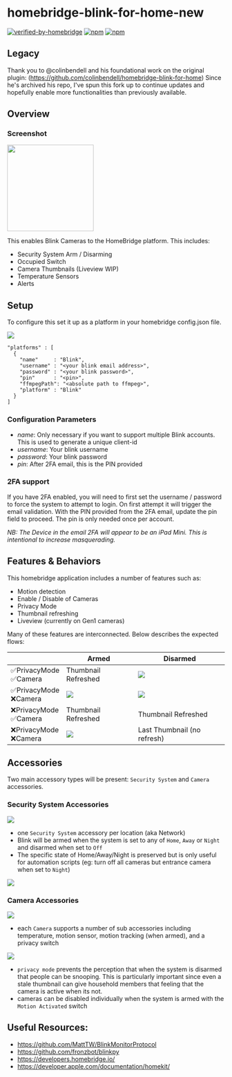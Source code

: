 # homebridge-blink-for-home-new

[![verified-by-homebridge](https://badgen.net/badge/homebridge/verified/purple)](https://github.com/homebridge/homebridge/wiki/Verified-Plugins)
[![npm](https://badgen.net/npm/v/homebridge-blink-for-home-new)](https://www.npmjs.com/package/homebridge-blink-for-home-new)
[![npm](https://badgen.net/npm/dt/homebridge-blink-for-home-new)](https://www.npmjs.com/package/homebridge-blink-for-home-new)

## Legacy

Thank you to @colinbendell and his foundational work on the original plugin: (https://github.com/colinbendell/homebridge-blink-for-home)
Since he's archived his repo, I've spun this fork up to continue updates and hopefully enable more functionalities than previously available.

## Overview

### Screenshot

<img src="https://github.com/colinbendell/homebridge-blink-for-home/raw/main/img/overview.jpg" width="200">

This enables Blink Cameras to the HomeBridge platform. This includes:

-   Security System Arm / Disarming
-   Occupied Switch
-   Camera Thumbnails (Liveview WIP)
-   Temperature Sensors
-   Alerts

## Setup

To configure this set it up as a platform in your homebridge config.json file.

![](img/plugin_settings.png)

```
"platforms" : [
  {
    "name"     : "Blink",
    "username" : "<your blink email address>",
    "password" : "<your blink password>",
    "pin"      : "<pin>",
    "ffmpegPath": "<absolute path to ffmpeg>",
    "platform" : "Blink"
  }
]
```

### Configuration Parameters

-   _name_: Only necessary if you want to support multiple Blink accounts. This is used to generate a unique client-id
-   _username_: Your blink username
-   _password_: Your blink password
-   _pin_: After 2FA email, this is the PIN provided

### 2FA support

If you have 2FA enabled, you will need to first set the username / password to force the system to attempt to login. On first attempt it will trigger the email validation. With the PIN provided from the 2FA email, update the pin field to proceed. The pin is only needed once per account.

_NB: The Device in the email 2FA will appear to be an iPad Mini. This is intentional to increase masquerading._

## Features & Behaviors

This homebridge application includes a number of features such as:

-   Motion detection
-   Enable / Disable of Cameras
-   Privacy Mode
-   Thumbnail refreshing
-   Liveview (currently on Gen1 cameras)

Many of these features are interconnected. Below describes the expected flows:

|                             | Armed                 | Disarmed                    |
| --------------------------- | --------------------- | --------------------------- |
| ✅PrivacyMode <br> ✅Camera | Thumbnail Refreshed   | ![](src/privacy.png)        |
| ✅PrivacyMode <br> ❌Camera | ![](src/disabled.png) | ![](src/privacy.png)        |
| ❌PrivacyMode <br> ✅Camera | Thumbnail Refreshed   | Thumbnail Refreshed         |
| ❌PrivacyMode <br> ❌Camera | ![](src/disabled.png) | Last Thumbnail (no refresh) |

## Accessories

Two main accessory types will be present: `Security System` and `Camera` accessories.

### Security System Accessories

![](img/securitysystem.jpg)

-   one `Security System` accessory per location (aka Network)
-   Blink will be armed when the system is set to any of `Home`, `Away` or `Night` and disarmed when set to `Off`
-   The specific state of Home/Away/Night is preserved but is only useful for automation scripts (eg: turn off all cameras but entrance camera when set to `Night`)

![](img/securitysystem_state.jpg)

### Camera Accessories

![](img/camera.jpg)

-   each `Camera` supports a number of sub accessories including temperature, motion sensor, motion tracking (when armed), and a privacy switch

![](img/camera_accessories.jpg)

-   `privacy mode` prevents the perception that when the system is disarmed that people can be snooping. This is particularly important since even a stale thumbnail can give household members that feeling that the camera is active when its not.
-   cameras can be disabled individually when the system is armed with the `Motion Activated` switch

## Useful Resources:

-   https://github.com/MattTW/BlinkMonitorProtocol
-   https://github.com/fronzbot/blinkpy
-   https://developers.homebridge.io/
-   https://developer.apple.com/documentation/homekit/
